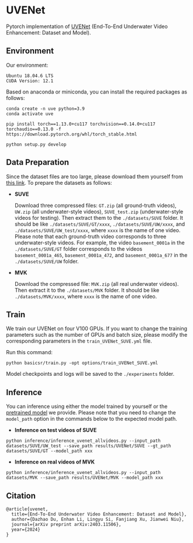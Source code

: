 # UVENet
 Pytorch implementation of [UVENet](https://arxiv.org/abs/2403.11506) (End-To-End Underwater Video Enhancement: Dataset and Model). 

## Environment

Our environment:
```
Ubuntu 18.04.6 LTS
CUDA Version: 12.1
```
Based on anaconda or miniconda, you can install the required packages as follows:

```setup
conda create -n uve python=3.9
conda activate uve

pip install torch==1.13.0+cu117 torchvision==0.14.0+cu117 torchaudio==0.13.0 -f https://download.pytorch.org/whl/torch_stable.html

python setup.py develop
```

## Data Preparation

Since the dataset files are too large, please download them yourself from [this link](). To prepare the datasets as follows:

- **SUVE**

    Download three compressed files: `GT.zip` (all ground-truth videos), `UW.zip` (all underwater-style videos), `SUVE_test.zip` (underwater-style videos for testing). Then extract them to the `./datasets/SUVE` folder. It should be like `./datasets/SUVE/GT/xxxx`, `./datasets/SUVE/UW/xxxx`, and `./datasets/SUVE/UW_test/xxxx`, where `xxxx` is the name of one video. Please note that each ground-truth video corresponds to three underwater-style videos. For example, the video `basement_0001a` in the `./datasets/SUVE/GT` folder corresponds to the videos `basement_0001a_465`, `basement_0001a_472`, and `basement_0001a_677` in the `./datasets/SUVE/UW` folder.

- **MVK**
    
    Download the compressed file: `MVK.zip` (all real underwater videos). Then extract it to the `./datasets/MVK` folder. It should be like `./datasets/MVK/xxxx`, where `xxxx` is the name of one video.

## Train

We train our UVENet on four V100 GPUs. If you want to change the training parameters such as the number of GPUs and batch size, please modify the corresponding parameters in the `train_UVENet_SUVE.yml` file.

Run this command:

```
python basicsr/train.py -opt options/train_UVENet_SUVE.yml
```
Model checkpoints and logs will be saved to the `./experiments` folder.

## Inference

You can inference using either the model trained by yourself or the [pretrained model](https://drive.google.com/file/d/1KjwKFVQmb3KPyDS9l8BMc18CHveGDhWa/view?usp=drive_link) we provide. Please note that you need to change the `model_path` option in the commands below to the expected model path.

- **Inference on test videos of SUVE**
```
python inference/inference_uvenet_allvideos.py --input_path datasets/SUVE/UW_test --save_path results/UVENet/SUVE --gt_path datasets/SUVE/GT --model_path xxx
```

- **Inference on real videos of MVK**
```predict
python inference/inference_uvenet_allvideos.py --input_path datasets/MVK --save_path results/UVENet/MVK --model_path xxx
```

## Citation

```
@article{uvenet,
  title={End-To-End Underwater Video Enhancement: Dataset and Model},
  author={Dazhao Du, Enhan Li, Lingyu Si, Fanjiang Xu, Jianwei Niu},
  journal={arXiv preprint arXiv:2403.11506},
  year={2024}
}
```
